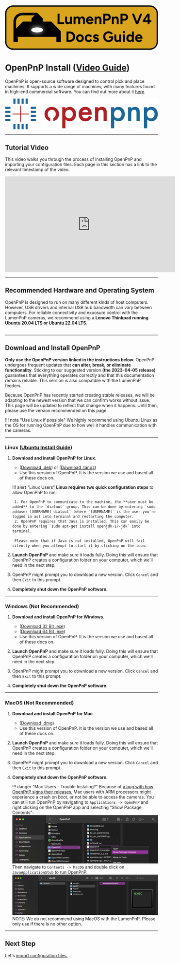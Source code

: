 ![](img/lumenpnp-v4-docs-logo.webp)

# OpenPnP Install ([Video Guide](https://youtu.be/DUt_FHVjnwY?si=ELaEfcwpfC9QmYKF&t=44))

OpenPnP is open-source software designed to control pick and place machines. It supports a wide range of machines, with many features found in high-end commercial software. You can find out more about it [here](https://openpnp.org/).

![OpenPnP Logo](img/openpnp-logo.webp)

---

## Tutorial Video

This video walks you through the process of installing OpenPnP and importing your configuration files. Each page in this section has a link to the relevant timestamp of the video.

<!-- markdownlint-disable MD033 -->
<div class="video-wrapper">
<iframe width="560" height="315" src="https://www.youtube.com/embed/DUt_FHVjnwY" title="YouTube video player" frameborder="0" allow="accelerometer; autoplay; clipboard-write; encrypted-media; gyroscope; picture-in-picture" allowfullscreen></iframe>
</div>

---

## Recommended Hardware and Operating System

OpenPnP is designed to run on many different kinds of host computers. However, USB drivers and internal USB hub bandwidth can vary between computers. For reliable connectivity and exposure control with the LumenPnP cameras, we recommend using a **Lenovo Thinkpad running Ubuntu 20.04 LTS or Ubuntu 22.04 LTS**.
<br/><br/>

---

## Download and Install OpenPnP

**Only use the OpenPnP version linked in the instructions below.** OpenPnP undergoes frequent updates that **can alter, break, or eliminate functionality**. Sticking to our suggested version **(the 2023-04-05 release)** guarantees that everything operates correctly and that this documentation remains reliable. This version is also compatible with the LumenPnP feeders.

Because OpenPnP has recently started creating stable releases, we will be adapting to the newest version that we can confirm works without issue. This page will be updated to reflect that change when it happens. Until then, please use the version recommended on this page.

!!! note "Use Linux if possible"
     We highly recommend using Ubuntu Linux as the OS for running OpenPnP due to how well it handles communication with the cameras.

---

### Linux ([Ubuntu Install Guide](https://ubuntu.com/tutorials/install-ubuntu-desktop#1-overview))

1. **Download and install OpenPnP for Linux**.
    * ([Download .deb](https://openpnp.s3-us-west-2.amazonaws.com/test/2023-04-05_08-24-36.0aa4ae8/OpenPnP-linux-test.deb)) or ([Download .tar.gz](https://openpnp.s3-us-west-2.amazonaws.com/test/2023-04-05_08-24-36.0aa4ae8/OpenPnP-unix-test.tar.gz))
    * Use this version of OpenPnP. It is the version we use and based all of these docs on.

    !!! alert "Linux Users"
        **Linux requires two quick configuration steps** to allow OpenPnP to run:

        1. For OpenPnP to communicate to the machine, the **user must be added** to the `dialout` group. This can be done by entering `sudo adduser [USERNAME] dialout` (where `[USERNAME]` is the user you're logged in as) into terminal and restarting the computer.
        2. OpenPnP requires that Java is installed. This can easily be done by entering `sudo apt-get install openjdk-17-jdk` into terminal.

        Please note that if Java is not installed, OpenPnP will fail silently when you attempt to start it by clicking on the icon.

1. **Launch OpenPnP** and make sure it loads fully. Doing this will ensure that OpenPnP creates a configuration folder on your computer, which we'll need in the next step.

1. OpenPnP might prompt you to download a new version. Click `Cancel` and then `Exit` to this prompt.

1. **Completely shut down the OpenPnP software.**

---

### Windows (Not Recommended)

1. **Download and install OpenPnP for Windows**.
    * ([Download 32 Bit .exe](https://openpnp.s3-us-west-2.amazonaws.com/test/2023-04-05_08-24-36.0aa4ae8/OpenPnP-windows-x32-test.exe))
    * ([Download 64 Bit .exe](https://openpnp.s3-us-west-2.amazonaws.com/test/2023-04-05_08-24-36.0aa4ae8/OpenPnP-windows-x64-test.exe))
    * Use this version of OpenPnP. It is the version we use and based all of these docs on.

1. **Launch OpenPnP** and make sure it loads fully. Doing this will ensure that OpenPnP creates a configuration folder on your computer, which we'll need in the next step.

1. OpenPnP might prompt you to download a new version. Click `Cancel` and then `Exit` to this prompt.

1. **Completely shut down the OpenPnP software.**

---

### MacOS (Not Recommended)

1. **Download and install OpenPnP for Mac**.
    * ([Download .dmg](https://openpnp.s3-us-west-2.amazonaws.com/test/2023-04-05_08-24-36.0aa4ae8/OpenPnP-macos-test.dmg))
    * Use this version of OpenPnP. It is the version we use and based all of these docs on.

1. **Launch OpenPnP** and make sure it loads fully. Doing this will ensure that OpenPnP creates a configuration folder on your computer, which we'll need in the next step.

1. OpenPnP might prompt you to download a new version. Click `Cancel` and then `Exit` to this prompt.

1. **Completely shut down the OpenPnP software.**

    !!! danger "Mac Users - Trouble Instaling?"
        Because of [a bug with how OpenPnP signs their releases](https://github.com/openpnp/openpnp/issues/1559), Mac users with ARM processors might experience a crash on boot, or not be able to access the cameras. You can still run OpenPnP by navigating to `Applications -> OpenPnP` and right clicking on the OpenPnP app and selecting "Show Package Contents":
        ![Show package contents on the openpnp app](img/opnp-show-package-contents.webp)
        Then navigate to `Contents -> MacOS` and double click on `JavaApplicationStub` to run OpenPnP.
        ![clicking on javaapplicationstub](img/boot-opnp-java-stub.webp)
        NOTE: We do not recommend using MacOS with the LumenPnP. Please only use if there is no other option.

---

## Next Step

Let's [import configuration files.](../import-config/index.md)
